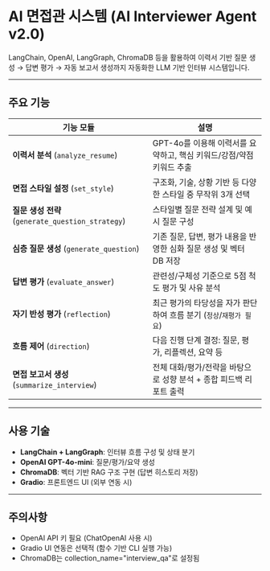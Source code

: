 #  AI 면접관 시스템 (AI Interviewer Agent v2.0)

LangChain, OpenAI, LangGraph, ChromaDB 등을 활용하여 이력서 기반 질문 생성 → 답변 평가 → 자동 보고서 생성까지 자동화한 LLM 기반 인터뷰 시스템입니다.

---

##  주요 기능

| 기능 모듈 | 설명 |
|----------|------|
| **이력서 분석** (`analyze_resume`) | GPT-4o를 이용해 이력서를 요약하고, 핵심 키워드/강점/약점 키워드 추출 |
| **면접 스타일 설정** (`set_style`) | 구조화, 기술, 상황 기반 등 다양한 스타일 중 무작위 3개 선택 |
| **질문 생성 전략** (`generate_question_strategy`) | 스타일별 질문 전략 설계 및 예시 질문 구성 |
| **심층 질문 생성** (`generate_question`) | 기존 질문, 답변, 평가 내용을 반영한 심화 질문 생성 및 벡터 DB 저장 |
| **답변 평가** (`evaluate_answer`) | 관련성/구체성 기준으로 5점 척도 평가 및 사유 분석 |
| **자기 반성 평가** (`reflection`) | 최근 평가의 타당성을 자가 판단하여 흐름 분기 (`정상`/`재평가 필요`) |
| **흐름 제어** (`direction`) | 다음 진행 단계 결정: 질문, 평가, 리플렉션, 요약 등 |
| **면접 보고서 생성** (`summarize_interview`) | 전체 대화/평가/전략을 바탕으로 성향 분석 + 종합 피드백 리포트 출력 |

---

##  사용 기술

- **LangChain + LangGraph**: 인터뷰 흐름 구성 및 상태 분기
- **OpenAI GPT-4o-mini**: 질문/평가/요약 생성
- **ChromaDB**: 벡터 기반 RAG 구조 구현 (답변 히스토리 저장)
- **Gradio**: 프론트엔드 UI (외부 연동 시)

---
## 주의사항
- OpenAI API 키 필요 (ChatOpenAI 사용 시)
- Gradio UI 연동은 선택적 (함수 기반 CLI 실행 가능)
- ChromaDB는 collection_name="interview_qa"로 설정됨


